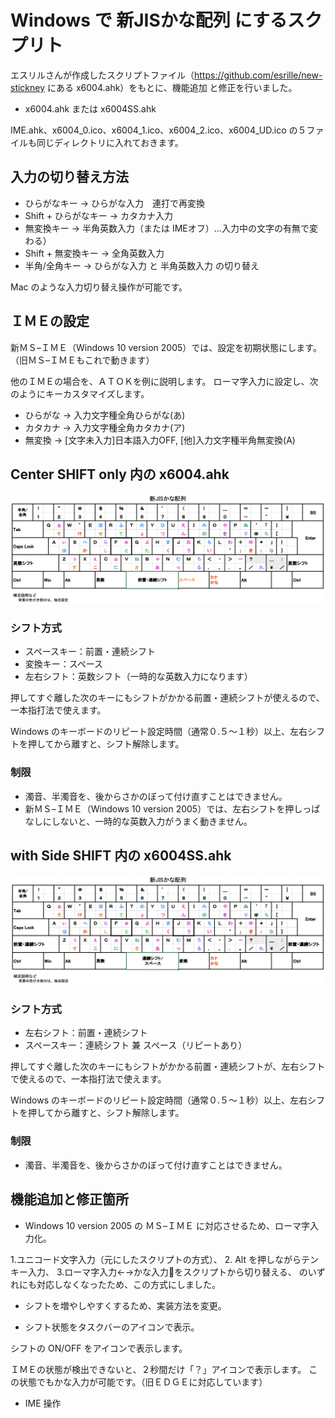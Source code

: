# Windows で 新JISかな配列 にするスクプリト

エスリルさんが作成したスクリプトファイル（https://github.com/esrille/new-stickney にある x6004.ahk）をもとに、機能追加
と修正を行いました。

* x6004.ahk または x6004SS.ahk

IME.ahk、x6004_0.ico、x6004_1.ico、x6004_2.ico、x6004_UD.ico の５ファイルも同じディレクトリに入れておきます。

## 入力の切り替え方法

* ひらがなキー		→ ひらがな入力　連打で再変換
* Shift + ひらがなキー	→ カタカナ入力
* 無変換キー		→ 半角英数入力（または IMEオフ）…入力中の文字の有無で変わる）
* Shift + 無変換キー	→ 全角英数入力
* 半角/全角キー		→ ひらがな入力 と 半角英数入力 の切り替え

Mac のような入力切り替え操作が可能です。

## ＩＭＥの設定

新ＭＳ–ＩＭＥ（Windows 10 version 2005）では、設定を初期状態にします。（旧ＭＳ–ＩＭＥもこれで動きます）

他のＩＭＥの場合を、ＡＴＯＫを例に説明します。
ローマ字入力に設定し、次のようにキーカスタマイズします。

* ひらがな	→ 入力文字種全角ひらがな(あ)
* カタカナ	→ 入力文字種全角カタカナ(ア)
* 無変換	→ [文字未入力]日本語入力OFF, [他]入力文字種半角無変換(A)

## Center SHIFT only 内の x6004.ahk

![JISキーボードの配列図](SinJIS_Layout.png)

### シフト方式

* スペースキー：前置・連続シフト
* 変換キー：スペース
* 左右シフト：英数シフト（一時的な英数入力になります）

押してすぐ離した次のキーにもシフトがかかる前置・連続シフトが使えるので、一本指打法で使えます。

Windows のキーボードのリピート設定時間（通常０.５〜１秒）以上、左右シフトを押してから離すと、シフト解除します。

### 制限

* 濁音、半濁音を、後からさかのぼって付け直すことはできません。
* 新ＭＳ–ＩＭＥ（Windows 10 version 2005）では、左右シフトを押しっぱなしにしないと、一時的な英数入力がうまく動きません。

## with Side SHIFT 内の x6004SS.ahk

![JISキーボードの配列図](SinJIS_SS_Layout.png)

### シフト方式

* 左右シフト：前置・連続シフト
* スペースキー：連続シフト 兼 スペース（リピートあり）

押してすぐ離した次のキーにもシフトがかかる前置・連続シフトが、左右シフトで使えるので、一本指打法で使えます。

Windows のキーボードのリピート設定時間（通常０.５〜１秒）以上、左右シフトを押してから離すと、シフト解除します。

### 制限

* 濁音、半濁音を、後からさかのぼって付け直すことはできません。

## 機能追加と修正箇所

* Windows 10 version 2005 の ＭＳ–ＩＭＥ に対応させるため、ローマ字入力化。

1.ユニコード文字入力（元にしたスクリプトの方式）、
2. Alt を押しながらテンキー入力、
3.ローマ字入力←→かな入力をスクリプトから切り替える、
のいずれにも対応しなくなったため、この方式にしました。

* シフトを増やしやすくするため、実装方法を変更。

* シフト状態をタスクバーのアイコンで表示。

シフトの ON/OFF をアイコンで表示します。

ＩＭＥの状態が検出できないと、２秒間だけ「？」アイコンで表示します。
この状態でもかな入力が可能です。（旧ＥＤＧＥに対応しています）

* IME 操作
